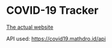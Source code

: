 # COVID-19 Tracker

[The actual website](https://rehan284.github.io/Covid-19)

API used: https://covid19.mathdro.id/api

